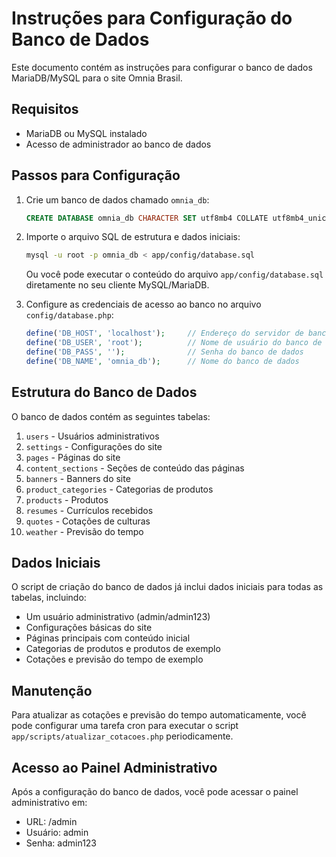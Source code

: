 # Instruções para Configuração do Banco de Dados

Este documento contém as instruções para configurar o banco de dados MariaDB/MySQL para o site Omnia Brasil.

## Requisitos

- MariaDB ou MySQL instalado
- Acesso de administrador ao banco de dados

## Passos para Configuração

1. Crie um banco de dados chamado `omnia_db`:
   ```sql
   CREATE DATABASE omnia_db CHARACTER SET utf8mb4 COLLATE utf8mb4_unicode_ci;
   ```

2. Importe o arquivo SQL de estrutura e dados iniciais:
   ```bash
   mysql -u root -p omnia_db < app/config/database.sql
   ```
   
   Ou você pode executar o conteúdo do arquivo `app/config/database.sql` diretamente no seu cliente MySQL/MariaDB.

3. Configure as credenciais de acesso ao banco no arquivo `config/database.php`:
   ```php
   define('DB_HOST', 'localhost');     // Endereço do servidor de banco de dados
   define('DB_USER', 'root');          // Nome de usuário do banco de dados
   define('DB_PASS', '');              // Senha do banco de dados
   define('DB_NAME', 'omnia_db');      // Nome do banco de dados
   ```

## Estrutura do Banco de Dados

O banco de dados contém as seguintes tabelas:

1. `users` - Usuários administrativos
2. `settings` - Configurações do site
3. `pages` - Páginas do site
4. `content_sections` - Seções de conteúdo das páginas
5. `banners` - Banners do site
6. `product_categories` - Categorias de produtos
7. `products` - Produtos
8. `resumes` - Currículos recebidos
9. `quotes` - Cotações de culturas
10. `weather` - Previsão do tempo

## Dados Iniciais

O script de criação do banco de dados já inclui dados iniciais para todas as tabelas, incluindo:

- Um usuário administrativo (admin/admin123)
- Configurações básicas do site
- Páginas principais com conteúdo inicial
- Categorias de produtos e produtos de exemplo
- Cotações e previsão do tempo de exemplo

## Manutenção

Para atualizar as cotações e previsão do tempo automaticamente, você pode configurar uma tarefa cron para executar o script `app/scripts/atualizar_cotacoes.php` periodicamente.

## Acesso ao Painel Administrativo

Após a configuração do banco de dados, você pode acessar o painel administrativo em:

- URL: /admin
- Usuário: admin
- Senha: admin123
